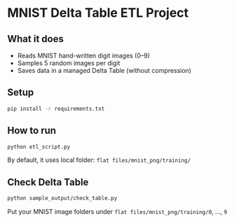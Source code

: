 # MNIST  Delta Table ETL Project

##  What it does
- Reads MNIST hand-written digit images (0–9)
- Samples 5 random images per digit
- Saves data in a managed Delta Table (without compression)

##  Setup
```bash
pip install -r requirements.txt
```

## How to run
```bash
python etl_script.py
```

By default, it uses local folder: `flat files/mnist_png/training/`

##  Check Delta Table
```bash
python sample_output/check_table.py
```

 Put your MNIST image folders under `flat files/mnist_png/training/0`, ..., `9`
